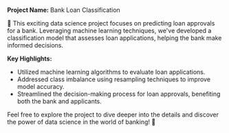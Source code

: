 **Project Name:** Bank Loan Classification

🏦 This exciting data science project focuses on predicting loan approvals for a bank. Leveraging machine learning techniques, we've developed a classification model that assesses loan applications, helping the bank make informed decisions.

**Key Highlights:**
- Utilized machine learning algorithms to evaluate loan applications.
- Addressed class imbalance using resampling techniques to improve model accuracy.
- Streamlined the decision-making process for loan approvals, benefiting both the bank and applicants.

Feel free to explore the project to dive deeper into the details and discover the power of data science in the world of banking! 🚀

